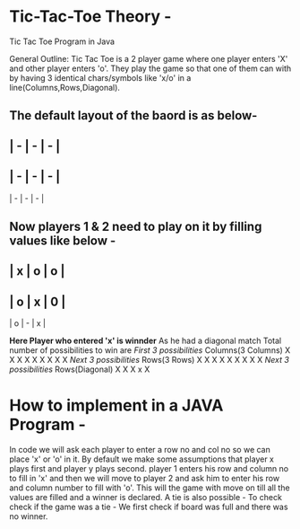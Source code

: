 # Tic-Tac-Toe Theory -
Tic Tac Toe Program in Java

General Outline:
Tic Tac Toe is a 2 player game where one player enters 'X' and other player enters 'o'. They play the game so that one of them can with by having 3 identical chars/symbols like 'x/o' in a line(Columns,Rows,Diagonal).

The default layout of the baord is as below-
-------------
| - | - | - | 
-------------
| - | - | - | 
-------------
| - | - | - | 

Now players 1 & 2 need to play on it by filling values like below -
-------------
| x | o | o | 
-------------
| o | x | 0 | 
-------------
| o | - | x | 

**Here Player who entered 'x' is winnder** As he had a diagonal match
Total number of possibilities to win are 
*First 3 possibilities*
Columns(3 Columns)
X X X
X X X
X X X 
*Next 3 possibilities*
Rows(3 Rows)
X X X
X X X
X X X
*Next 3 possibilities*
Rows(Diagonal)
X   X
  X 
x   X

# How to implement in a JAVA Program -

In code we will ask each player to enter a row no and col no so we can place 'x' or 'o' in it.
By default we make some assumptions that player x plays first and player y plays second.
 player 1 enters his row and column no to fill in 'x' and then we will move to player 2 and ask him to enter his row and column number to fill with 'o'. This will the game with move on till all the values are filled and a winner is declared.
 A tie is also possible - To check check if the game was a tie - We first check if board was full and there was no winner.
 
<blockquote class="imgur-embed-pub" lang="en" data-id="a/lujWc"><a href="//imgur.com/lujWc"></a></blockquote><script async src="//s.imgur.com/min/embed.js" charset="utf-8"></script>
